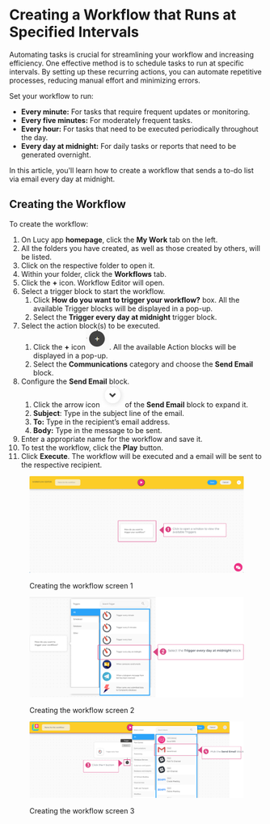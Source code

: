 # Creating a Workflow that Runs at Specified Intervals

Automating tasks is crucial for streamlining your workflow and increasing efficiency. One effective method is to schedule tasks to run at specific intervals. By setting up these recurring actions, you can automate repetitive processes, reducing manual effort and minimizing errors.

Set your workflow to run:

* **Every minute:** For tasks that require frequent updates or monitoring.
* **Every five minutes:** For moderately frequent tasks.
* **Every hour:** For tasks that need to be executed periodically throughout the day.
* **Every day at midnight:** For daily tasks or reports that need to be generated overnight.

In this article, you'll learn how to create a workflow that sends a to-do list via email every day at midnight.

## Creating the Workflow

To create the workflow:

1. On Lucy app **homepage**, click the **My Work** tab on the left.
2. All the folders you have created, as well as those created by others, will be listed.&#x20;
3. Click on the respective folder to open it.
4. Within your folder, click the **Workflows** tab.
5. Click the **+** icon. Workflow Editor will open.
6. Select a trigger block to start the workflow.
   1. Click **How do you want to trigger your workflow?** box. All the available Trigger blocks will be displayed in a pop-up.
   2. Select the **Trigger every day at midnight** trigger block.
7. Select the action block(s) to be executed.
   1. Click the **+** icon![](<../.gitbook/assets/image (12).png>). All the available Action blocks will be displayed in a pop-up.
   2. Select the **Communications** category and choose the **Send Email** block.
8. &#x20;Configure the **Send Email** block.
   1. Click the arrow icon ![](<../.gitbook/assets/image (13).png>)of the **Send Email** block to expand it.
   2. **Subject**: Type in the subject line of the email.
   3. **To:** Type in the recipient’s email address.
   4. **Body:** Type in the message to be sent.
9. Enter a appropriate name for the workflow and save it.
10. To test the workflow, click the **Play** button.
11. Click **Execute**. The workflow will be executed and a email will be sent to the respective recipient.

<figure><img src="../.gitbook/assets/CreatingAWorkfloWhen NewDataIsaddedToADatabase_S2.png" alt=""><figcaption><p>Creating the workflow screen 1</p></figcaption></figure>

<figure><img src="../.gitbook/assets/Creating a Workflow that Runs at Specified Intervals_S2_1.png" alt=""><figcaption><p>Creating the workflow screen 2</p></figcaption></figure>

<figure><img src="../.gitbook/assets/Creating a Workflow that Runs at Specified Intervals_S3_3.png" alt=""><figcaption><p>Creating the workflow screen 3</p></figcaption></figure>







